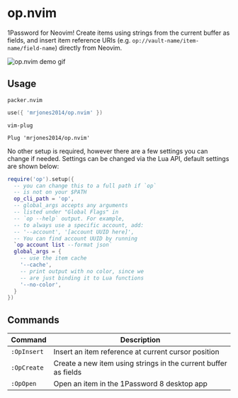 # op.nvim

1Password for Neovim! Create items using strings from the current buffer as fields,
and insert item reference URIs (e.g. `op://vault-name/item-name/field-name`)
directly from Neovim.

![op.nvim demo gif](https://user-images.githubusercontent.com/8648891/182436845-cc0ce2d8-27ea-4fc9-b7d0-73be0a9473a9.gif)

## Usage

`packer.nvim`

```lua
use({ 'mrjones2014/op.nvim' })
```

`vim-plug`

```VimL
Plug 'mrjones2014/op.nvim'
```

No other setup is required, however there are a few settings you can change if needed.
Settings can be changed via the Lua API, default settings are shown below:

```lua
require('op').setup({
  -- you can change this to a full path if `op`
  -- is not on your $PATH
  op_cli_path = 'op',
  -- global_args accepts any arguments
  -- listed under "Global Flags" in
  -- `op --help` output. For example,
  -- to always use a specific account, add:
  -- '--account', '[account UUID here]',
  -- You can find account UUID by running
  `op account list --format json`
  global_args = {
    -- use the item cache
    '--cache',
    -- print output with no color, since we
    -- are just binding it to Lua functions
    '--no-color',
  }
})
```

## Commands

| Command     | Description                                                     |
| ----------- | --------------------------------------------------------------- |
| `:OpInsert` | Insert an item reference at current cursor position             |
| `:OpCreate` | Create a new item using strings in the current buffer as fields |
| `:OpOpen`   | Open an item in the 1Password 8 desktop app                     |
